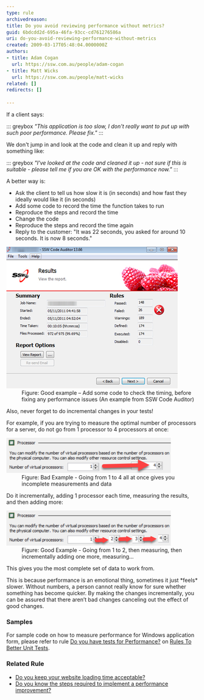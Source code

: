 ```yaml
---
type: rule
archivedreason: 
title: Do you avoid reviewing performance without metrics?
guid: 6bdcdd2d-695a-46fa-93cc-cd761276586a
uri: do-you-avoid-reviewing-performance-without-metrics
created: 2009-03-17T05:48:04.0000000Z
authors:
- title: Adam Cogan
  url: https://ssw.com.au/people/adam-cogan
- title: Matt Wicks
  url: https://ssw.com.au/people/matt-wicks
related: []
redirects: []

---
```


If a client says:


::: greybox
*"This application is too slow, I don't really want to put up with such poor performance. Please fix."*
:::


We don't jump in and look at the code and clean it up and reply with something like:


::: greybox
*"I've looked at the code and cleaned it up - not sure if this is suitable - please tell me if you are OK with the performance now."*
:::


<!--endintro-->

A better way is:

* Ask the client to tell us how slow it is (in seconds) and how fast they ideally would like it (in seconds)
* Add some code to record the time the function takes to run
* Reproduce the steps and record the time
* Change the code
* Reproduce the steps and record the time again
* Reply to the customer:
"It was 22 seconds, you asked for around 10 seconds. It is now 8 seconds."

<dl class="image"><dt><img src="Code-Auditor-performance.jpg" alt=" " class="ms-rteCustom-ImageArea"></dt><dd>Figure: Good example – Add some code to check the timing, before fixing any performance issues (An example from SSW Code Auditor)</dd></dl>
Also, never forget to do incremental changes in your tests!

For example, if you are trying to measure the optimal number of processors for a server, do not go from 1 processor to 4 processors at once:
<dl class="badImage"><dt><img src="1to4.png" alt="1to4.png"></dt><dd>Figure: Bad Example - Going from 1 to 4 all at once gives you incomplete measurements and data</dd></dl>
Do it incrementally, adding 1 processor each time, measuring the results, and then adding more:
<dl class="goodImage"><dt><img src="1234.png" alt="1234.png"></dt><dd>Figure: Good Example - Going from 1 to 2, then measuring, then incrementally adding one more, measuring...</dd></dl>
This gives you the most complete set of data to work from.

This is because performance is an emotional thing, sometimes it just \*feels\* slower. Without numbers, a person cannot really know for sure whether something has become quicker. By making the changes incrementally, you can be assured that there aren’t bad changes canceling out the effect of good changes.

### Samples


For sample code on how to measure performance for Windows application form, please refer to rule [Do you have tests for Performance?](http://www.ssw.com.au/ssw/Standards/Rules/RulesToBetterUnitTests.aspx#Performance) on [Rules To Better Unit Tests](http://www.ssw.com.au/ssw/Standards/Rules/RulesToBetterUnitTests.aspx).

### Related Rule

* [Do you keep your website loading time acceptable?](/keep-your-website-loading-time-acceptable)
* [Do you know the steps required to implement a performance improvement?](/steps-required-to-implement-a-performance-improvement)
